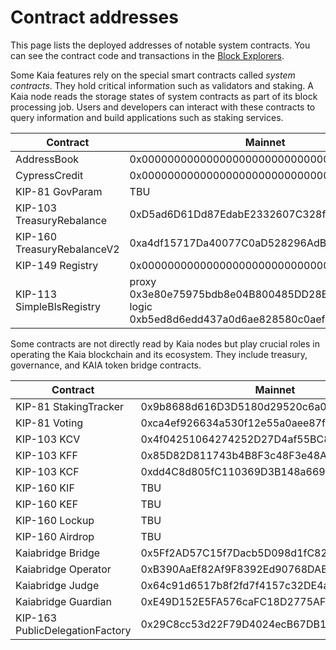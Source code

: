 # Contract addresses

This page lists the deployed addresses of notable system contracts. You can see the contract code and transactions in the [Block Explorers](../../build/tools/block-explorers).

Some Kaia features rely on the special smart contracts called *system contracts*. They hold critical information such as validators and staking. A Kaia node reads the storage states of system contracts as part of its block processing job. Users and developers can interact with these contracts to query information and build applications such as staking services.

| Contract                    | Mainnet                                    | Kairos                                     |
| ---                         | ---                                        | ---                                        |
| AddressBook                 | 0x0000000000000000000000000000000000000400 | 0x0000000000000000000000000000000000000400 |
| CypressCredit               | 0x0000000000000000000000000000000000000000 | n/a                                        |
| KIP-81 GovParam             | TBU                                        | 0x84214cec245d752a9f2faf355b59ddf7f58a6edb |
| KIP-103 TreasuryRebalance   | 0xD5ad6D61Dd87EdabE2332607C328f5cc96aeCB95 | 0xD5ad6D61Dd87EdabE2332607C328f5cc96aeCB95 |
| KIP-160 TreasuryRebalanceV2 | 0xa4df15717Da40077C0aD528296AdBBd046579Ee9 | 0x3D478E73c9dBebB72332712D7265961B1868d193 |
| KIP-149 Registry            | 0x0000000000000000000000000000000000000401 | 0x0000000000000000000000000000000000000401 |
| KIP-113 SimpleBlsRegistry   | proxy 0x3e80e75975bdb8e04B800485DD28BebeC6d97679 <br/> logic 0xb5ed8d6edd437a0d6ae828580c0aef5678d87f1a | proxy 0x4BEed0651C46aE5a7CB3b7737345d2ee733789e6 <br/> logic 0x6751096fe72d835307d7e635aed51296948b93c5 |

Some contracts are not directly read by Kaia nodes but play crucial roles in operating the Kaia blockchain and its ecosystem. They include treasury, governance, and KAIA token bridge contracts.

| Contract                        | Mainnet                                    | Kairos                                     |
| ---                             | ---                                        | ---                                        |
| KIP-81 StakingTracker           | 0x9b8688d616D3D5180d29520c6a0E28582E82BF4d | n/a                                        |
| KIP-81 Voting                   | 0xca4ef926634a530f12e55a0aee87f195a7b22aa3 | n/a                                        |
| KIP-103 KCV                     | 0x4f04251064274252D27D4af55BC85b68B3adD992 | 0xaa8d19a5e17e9e1bA693f13aB0E079d274a7e51E |
| KIP-103 KFF                     | 0x85D82D811743b4B8F3c48F3e48A1664d1FfC2C10 | 0x8B537f5BC7d176a94D7bF63BeFB81586EB3D1c0E |
| KIP-103 KCF                     | 0xdd4C8d805fC110369D3B148a6692F283ffBDCcd3 | 0x47E3DbB8c1602BdB0DAeeE89Ce59452c4746CA1C |
| KIP-160 KIF                     | TBU                                        | 0x8436e5BD1A6D622c278c946E2F8988a26136A16F |
| KIP-160 KEF                     | TBU                                        | 0x819d4b7245164e6A94341F4b5C2ae587372BB669 |
| KIP-160 Lockup                  | TBU                                        | 0x8436e5BD1A6D622c278c946E2F8988a26136A16F |
| KIP-160 Airdrop                 | TBU                                        | 0xb90e8A1D5434a191c42bd2E12a51DA1d96Debe67 |
| Kaiabridge Bridge               | 0x5Ff2AD57C15f7Dacb5D098d1fC82DAF482884f99 | 0x4cE2b3dC804B35aC43F96B266B50Bc9fE69A97C2 |
| Kaiabridge Operator             | 0xB390AaEf82Af9F8392Ed90768DABF91164c59619 | 0x8afe7C44C0293fd69baF444743e224Da1886760A |
| Kaiabridge Judge                | 0x64c91d6517b8f2fd7f4157c32DE4acfe1AeA2611 | 0x3735Ba95cca5DEd47Fa5b202a2Bbda4c63c0B1DD |
| Kaiabridge Guardian             | 0xE49D152E5FA576caFC18D2775AF4E58C135a6851 | 0xc9e8342C1da4c89A423258d9030414331b4761Cf |
| KIP-163 PublicDelegationFactory | 0x29C8cc53d22F79D4024ecB67DB1a09b37bCdE415 |                                            |

